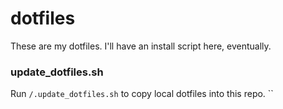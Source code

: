 # dotfiles

These are my dotfiles. I'll have an install script here, eventually.

### update_dotfiles.sh

Run `/.update_dotfiles.sh` to copy local dotfiles into this repo.
``
